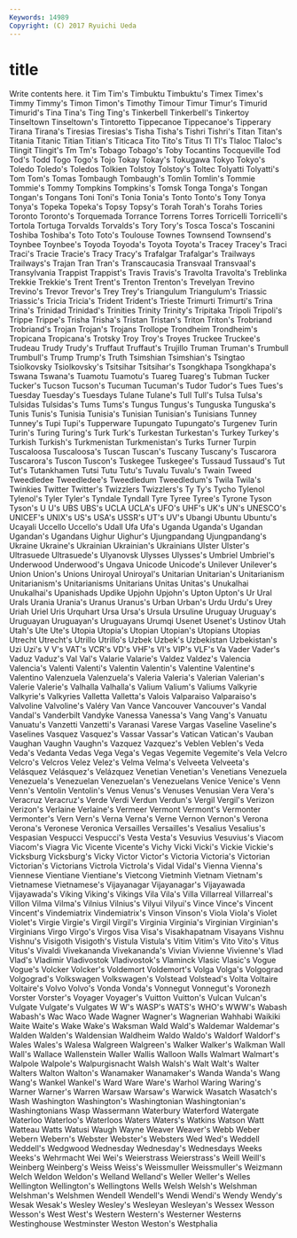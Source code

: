 ```yaml
---
Keywords: 14989 
Copyright: (C) 2017 Ryuichi Ueda
---
```


# title

Write contents here.
it Tim Tim's Timbuktu
Timbuktu's Timex Timex's Timmy Timmy's Timon Timon's Timothy Timour Timur
Timur's Timurid Timurid's Tina Tina's Ting Ting's Tinkerbell Tinkerbell's Tinkertoy
Tinseltown Tinseltown's Tintoretto Tippecanoe Tippecanoe's Tipperary Tirana Tirana's Tiresias Tiresias's
Tisha Tisha's Tishri Tishri's Titan Titan's Titania Titanic Titian Titian's
Titicaca Tito Tito's Titus Tl Tl's Tlaloc Tlaloc's Tlingit Tlingit's
Tm Tm's Tobago Tobago's Toby Tocantins Tocqueville Tod Tod's Todd
Togo Togo's Tojo Tokay Tokay's Tokugawa Tokyo Tokyo's Toledo Toledo's
Toledos Tolkien Tolstoy Tolstoy's Toltec Tolyatti Tolyatti's Tom Tom's Tomas
Tombaugh Tombaugh's Tomlin Tomlin's Tommie Tommie's Tommy Tompkins Tompkins's Tomsk
Tonga Tonga's Tongan Tongan's Tongans Toni Toni's Tonia Tonia's Tonto
Tonto's Tony Tonya Tonya's Topeka Topeka's Topsy Topsy's Torah Torah's
Torahs Tories Toronto Toronto's Torquemada Torrance Torrens Torres Torricelli Torricelli's
Tortola Tortuga Torvalds Torvalds's Tory Tory's Tosca Tosca's Toscanini Toshiba
Toshiba's Toto Toto's Toulouse Townes Townsend Townsend's Toynbee Toynbee's Toyoda
Toyoda's Toyota Toyota's Tracey Tracey's Traci Traci's Tracie Tracie's Tracy
Tracy's Trafalgar Trafalgar's Trailways Trailways's Trajan Tran Tran's Transcaucasia Transvaal
Transvaal's Transylvania Trappist Trappist's Travis Travis's Travolta Travolta's Treblinka Trekkie
Trekkie's Trent Trent's Trenton Trenton's Trevelyan Trevino Trevino's Trevor Trevor's
Trey Trey's Triangulum Triangulum's Triassic Triassic's Tricia Tricia's Trident Trident's
Trieste Trimurti Trimurti's Trina Trina's Trinidad Trinidad's Trinities Trinity Trinity's
Tripitaka Tripoli Tripoli's Trippe Trippe's Trisha Trisha's Tristan Tristan's Triton
Triton's Trobriand Trobriand's Trojan Trojan's Trojans Trollope Trondheim Trondheim's Tropicana
Tropicana's Trotsky Troy Troy's Troyes Truckee Truckee's Trudeau Trudy Trudy's
Truffaut Truffaut's Trujillo Truman Truman's Trumbull Trumbull's Trump Trump's Truth
Tsimshian Tsimshian's Tsingtao Tsiolkovsky Tsiolkovsky's Tsitsihar Tsitsihar's Tsongkhapa Tsongkhapa's Tswana
Tswana's Tuamotu Tuamotu's Tuareg Tuareg's Tubman Tucker Tucker's Tucson Tucson's
Tucuman Tucuman's Tudor Tudor's Tues Tues's Tuesday Tuesday's Tuesdays Tulane
Tulane's Tull Tull's Tulsa Tulsa's Tulsidas Tulsidas's Tums Tums's Tungus
Tungus's Tunguska Tunguska's Tunis Tunis's Tunisia Tunisia's Tunisian Tunisian's Tunisians
Tunney Tunney's Tupi Tupi's Tupperware Tupungato Tupungato's Turgenev Turin Turin's
Turing Turing's Turk Turk's Turkestan Turkestan's Turkey Turkey's Turkish Turkish's
Turkmenistan Turkmenistan's Turks Turner Turpin Tuscaloosa Tuscaloosa's Tuscan Tuscan's Tuscany
Tuscany's Tuscarora Tuscarora's Tuscon Tuscon's Tuskegee Tuskegee's Tussaud Tussaud's Tut
Tut's Tutankhamen Tutsi Tutu Tutu's Tuvalu Tuvalu's Twain Tweed Tweedledee
Tweedledee's Tweedledum Tweedledum's Twila Twila's Twinkies Twitter Twitter's Twizzlers Twizzlers's
Ty Ty's Tycho Tylenol Tylenol's Tyler Tyler's Tyndale Tyndall Tyre
Tyree Tyree's Tyrone Tyson Tyson's U U's UBS UBS's UCLA
UCLA's UFO's UHF's UK's UN's UNESCO's UNICEF's UNIX's US's USA's
USSR's UT's UV's Ubangi Ubuntu Ubuntu's Ucayali Uccello Uccello's Udall
Ufa Ufa's Uganda Uganda's Ugandan Ugandan's Ugandans Uighur Uighur's Ujungpandang
Ujungpandang's Ukraine Ukraine's Ukrainian Ukrainian's Ukrainians Ulster Ulster's Ultrasuede Ultrasuede's
Ulyanovsk Ulysses Ulysses's Umbriel Umbriel's Underwood Underwood's Ungava Unicode Unicode's
Unilever Unilever's Union Union's Unions Uniroyal Uniroyal's Unitarian Unitarian's Unitarianism
Unitarianism's Unitarianisms Unitarians Unitas Unitas's Unukalhai Unukalhai's Upanishads Updike Upjohn
Upjohn's Upton Upton's Ur Ural Urals Urania Urania's Uranus Uranus's
Urban Urban's Urdu Urdu's Urey Uriah Uriel Uris Urquhart Ursa
Ursa's Ursula Ursuline Uruguay Uruguay's Uruguayan Uruguayan's Uruguayans Urumqi Usenet
Usenet's Ustinov Utah Utah's Ute Ute's Utopia Utopia's Utopian Utopian's
Utopians Utopias Utrecht Utrecht's Utrillo Utrillo's Uzbek Uzbek's Uzbekistan Uzbekistan's
Uzi Uzi's V V's VAT's VCR's VD's VHF's VI's VIP's
VLF's Va Vader Vader's Vaduz Vaduz's Val Val's Valarie Valarie's
Valdez Valdez's Valencia Valencia's Valenti Valenti's Valentin Valentin's Valentine Valentine's
Valentino Valenzuela Valenzuela's Valeria Valeria's Valerian Valerian's Valerie Valerie's Valhalla
Valhalla's Valium Valium's Valiums Valkyrie Valkyrie's Valkyries Valletta Valletta's Valois
Valparaiso Valparaiso's Valvoline Valvoline's Valéry Van Vance Vancouver Vancouver's Vandal
Vandal's Vanderbilt Vandyke Vanessa Vanessa's Vang Vang's Vanuatu Vanuatu's Vanzetti
Vanzetti's Varanasi Varese Vargas Vaseline Vaseline's Vaselines Vasquez Vasquez's Vassar
Vassar's Vatican Vatican's Vauban Vaughan Vaughn Vaughn's Vazquez Vazquez's Veblen
Veblen's Veda Veda's Vedanta Vedas Vega Vega's Vegas Vegemite Vegemite's
Vela Velcro Velcro's Velcros Velez Velez's Velma Velma's Velveeta Velveeta's
Velásquez Velásquez's Velázquez Venetian Venetian's Venetians Venezuela Venezuela's Venezuelan Venezuelan's
Venezuelans Venice Venice's Venn Venn's Ventolin Ventolin's Venus Venus's Venuses
Venusian Vera Vera's Veracruz Veracruz's Verde Verdi Verdun Verdun's Vergil
Vergil's Verizon Verizon's Verlaine Verlaine's Vermeer Vermont Vermont's Vermonter Vermonter's
Vern Vern's Verna Verna's Verne Vernon Vernon's Verona Verona's Veronese
Veronica Versailles Versailles's Vesalius Vesalius's Vespasian Vespucci Vespucci's Vesta Vesta's
Vesuvius Vesuvius's Viacom Viacom's Viagra Vic Vicente Vicente's Vichy Vicki
Vicki's Vickie Vickie's Vicksburg Vicksburg's Vicky Victor Victor's Victoria Victoria's
Victorian Victorian's Victorians Victrola Victrola's Vidal Vidal's Vienna Vienna's Viennese
Vientiane Vientiane's Vietcong Vietminh Vietnam Vietnam's Vietnamese Vietnamese's Vijayanagar Vijayanagar's
Vijayawada Vijayawada's Viking Viking's Vikings Vila Vila's Villa Villarreal Villarreal's
Villon Vilma Vilma's Vilnius Vilnius's Vilyui Vilyui's Vince Vince's Vincent
Vincent's Vindemiatrix Vindemiatrix's Vinson Vinson's Viola Viola's Violet Violet's Virgie
Virgie's Virgil Virgil's Virginia Virginia's Virginian Virginian's Virginians Virgo Virgo's
Virgos Visa Visa's Visakhapatnam Visayans Vishnu Vishnu's Visigoth Visigoth's Vistula
Vistula's Vitim Vitim's Vito Vito's Vitus Vitus's Vivaldi Vivekananda Vivekananda's
Vivian Vivienne Vivienne's Vlad Vlad's Vladimir Vladivostok Vladivostok's Vlaminck Vlasic
Vlasic's Vogue Vogue's Volcker Volcker's Voldemort Voldemort's Volga Volga's Volgograd
Volgograd's Volkswagen Volkswagen's Volstead Volstead's Volta Voltaire Voltaire's Volvo Volvo's
Vonda Vonda's Vonnegut Vonnegut's Voronezh Vorster Vorster's Voyager Voyager's Vuitton
Vuitton's Vulcan Vulcan's Vulgate Vulgate's Vulgates W W's WASP's WATS's
WHO's WWW's Wabash Wabash's Wac Waco Wade Wagner Wagner's Wagnerian
Wahhabi Waikiki Waite Waite's Wake Wake's Waksman Wald Wald's Waldemar
Waldemar's Walden Walden's Waldensian Waldheim Waldo Waldo's Waldorf Waldorf's Wales
Wales's Walesa Walgreen Walgreen's Walker Walker's Walkman Wall Wall's Wallace
Wallenstein Waller Wallis Walloon Walls Walmart Walmart's Walpole Walpole's Walpurgisnacht
Walsh Walsh's Walt Walt's Walter Walters Walton Walton's Wanamaker Wanamaker's
Wanda Wanda's Wang Wang's Wankel Wankel's Ward Ware Ware's Warhol
Waring Waring's Warner Warner's Warren Warsaw Warsaw's Warwick Wasatch Wasatch's
Wash Washington Washington's Washingtonian Washingtonian's Washingtonians Wasp Wassermann Waterbury Waterford
Watergate Waterloo Waterloo's Waterloos Waters Waters's Watkins Watson Watt Watteau
Watts Watusi Waugh Wayne Weaver Weaver's Webb Weber Webern Webern's
Webster Webster's Websters Wed Wed's Weddell Weddell's Wedgwood Wednesday Wednesday's
Wednesdays Weeks Weeks's Wehrmacht Wei Wei's Weierstrass Weierstrass's Weill Weill's
Weinberg Weinberg's Weiss Weiss's Weissmuller Weissmuller's Weizmann Welch Weldon Weldon's
Welland Welland's Weller Weller's Welles Wellington Wellington's Wellingtons Wells Welsh
Welsh's Welshman Welshman's Welshmen Wendell Wendell's Wendi Wendi's Wendy Wendy's
Wesak Wesak's Wesley Wesley's Wesleyan Wesleyan's Wessex Wesson Wesson's West
West's Western Western's Westerner Westerns Westinghouse Westminster Weston Weston's Westphalia
